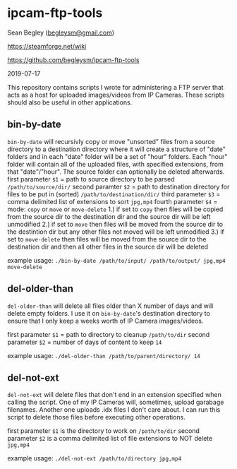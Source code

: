 # ipcam-ftp-tools

Sean Begley (begleysm@gmail.com)

https://steamforge.net/wiki

https://github.com/begleysm/ipcam-ftp-tools

2019-07-17

This repository contains scripts I wrote for administering a FTP server that acts as a host for uploaded images/videos from IP Cameras.  These scripts should also be useful in other applications.

## bin-by-date
`bin-by-date` will recursivly copy or move "unsorted" files from a source directory to a destination directory where it will create a structure of "date" folders and in each "date" folder will be a set of "hour" folders.  Each "hour" folder will contain all of the uploaded files, with specified extensions, from that "date"/"hour".  The source folder can optionally be deleted afterwards.
first parameter `$1` = path to source directory to be parsed `/path/to/source/dir/`
second paramter `$2` = path to destination directory for files to be put in (sorted) `/path/to/destination/dir/`
third parameter `$3` = comma delimited list of extensions to sort `jpg,mp4`
fourth parameter `$4` = mode: `copy` or `move` or `move-delete`
                        1.) if set to `copy` then files will be copied from the source dir
                            to the destination dir and the source dir will be left unmodified
                        2.) if set to `move` then files will be moved from the source dir
                            to the destintion dir but any other files not moved will be left
                            unmodified
                        3.) if set to `move-delete` then files will be moved from the source dir
                            to the destination dir and then all other files in the source dir will
                            be deleted

example usage: `./bin-by-date /path/to/input/ /path/to/output/ jpg,mp4 move-delete`

## del-older-than
`del-older-than` will delete all files older than X number of days and will delete empty folders.  I use it on `bin-by-date`'s destination directory to ensure that I only keep a weeks worth of IP Camera images/videos.

first parameter `$1` = path to directory to cleanup `/path/to/dir`
second parameter `$2` = number of days of content to keep `14`

example usage: `./del-older-than /path/to/parent/directory/ 14`

## del-not-ext
`del-not-ext` will delete files that don't end in an extension specified when calling the script.  One of my IP Cameras will, sometimes, upload garabage filenames.  Another one uploads .idx files I don't care about.  I can run this script to delete those files before executing other operations.

first parameter `$1` is the directory to work on `/path/to/dir`
second parameter `$2` is a comma delimited list of file extensions to NOT delete `jpg,mp4`

example usage: `./del-not-ext /path/to/directory jpg,mp4`
